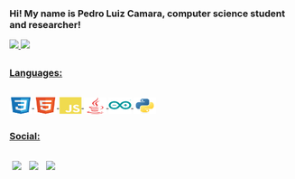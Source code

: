 ### Hi! My name is Pedro Luiz Camara, computer science student and researcher!
<div>
  <a href="https://github.com/camara0729">
  <img height="170em" src="https://github-readme-stats.vercel.app/api?username=camara0729&show_icons=true&theme=tokyonight&include_all_commits=true&count_private=true"/>
 <img height="170em" src="https://github-readme-stats.vercel.app/api/top-langs/?username=camara0729&layout=compact&langs_count=7&theme=tokyonight"/>
</div>
  
  ##

### Languages:
<div style="display: inline_block"><br>
  <img align="center" alt="Pedro-CSS" height="30" width="40" src="https://raw.githubusercontent.com/devicons/devicon/master/icons/css3/css3-original.svg">
  <img align="center" alt="Pedro-HTML" height="30" width="40" src="https://raw.githubusercontent.com/devicons/devicon/master/icons/html5/html5-original.svg">
  <img align="center" alt="Pedro-Js" height="30" width="40" src="https://raw.githubusercontent.com/devicons/devicon/master/icons/javascript/javascript-plain.svg">
  <img align="center" alt="Pedro-Java" height="30" width="40" src="https://raw.githubusercontent.com/devicons/devicon/master/icons/java/java-plain.svg">
  <img align="center" alt="Pedro-Arduino" height="30" width="40" src="https://raw.githubusercontent.com/devicons/devicon/master/icons/arduino/arduino-original.svg">
  <img align="center" alt="Pedro-Python" height="30" width="40" src="https://raw.githubusercontent.com/devicons/devicon/master/icons/python/python-original.svg">
</div>
  
  ##

### Social:
<div style = "display: inline_block"><br> 
  <a href="https://instagram.com/pedroluizsgc" target="_blank" rel=”noopener”><img src="https://img.shields.io/badge/-Instagram-%23E4405F?style=for-the-badge&logo=instagram&logoColor=white" hspace="5" target="_blank" rel=”noopener”></a>
  <a href = "mailto:camarapedro139@gmail.com"><img src="https://img.shields.io/badge/Gmail-D14836?style=for-the-badge&logo=gmail&logoColor=white" hspace="5"></a>
  <a href="https://www.linkedin.com/in/pedro-luiz-sales-guerra-camara-74930020a" target="_blank" rel=”noopener”><img src="https://img.shields.io/badge/-LinkedIn-%230077B5?style=for-the-badge&logo=linkedin&logoColor=white" hspace="5" target="_blank" rel=”noopener”></a> 
</div>
